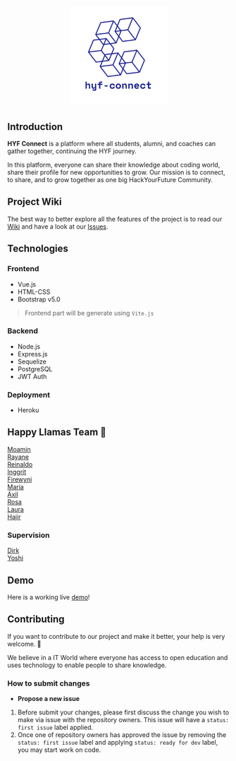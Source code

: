 <h1 align=center>
  <img alt="hyf-logo" src="https://github.com/HYF-Connect/hyf-connect/blob/main/client/assets/logo_pc_half.png" width="224px"/><br/>
</h1>

## Introduction

**HYF Connect** is a platform where all students, alumni, and coaches can gather together, continuing the HYF journey. 

In this platform, everyone can share their knowledge about coding world, share their profile for new opportunities to grow. Our mission is to connect, to share, and to grow together as one big HackYourFuture Community.

## Project Wiki

The best way to better explore all the features of the project is to read our [Wiki](https://github.com/HYF-Connect/hyf-connect/wiki) and have a look at our [Issues](https://github.com/HYF-Connect/hyf-connect/issues?q=is%3Aissue+is%3Aclosed).

## Technologies

### Frontend

- Vue.js
- HTML-CSS
- Bootstrap v5.0

>Frontend part will be generate using `Vite.js`

### Backend

- Node.js
- Express.js
- Sequelize
- PostgreSQL
- JWT Auth

### Deployment 

 - Heroku

## Happy Llamas Team 🦙 

[Moamin](https://github.com/Moamin-AbuEwaida)<br>
[Rayane](https://github.com/rayanejsilva)<br>
[Reinaldo](https://github.com/perezrei)<br>
[Inggrit](https://github.com/inggritenovaleta)<br>
[Firewyni](https://github.com/firity)<br>
[Maria](https://github.com/Maria2811-code)<br>
[Áxil](https://github.com/bringmetheaxx)<br>
[Rosa](https://github.com/RosaMoran)<br>
[Laura](https://github.com/lauraramirez220612)<br>
[Hajir](https://github.com/Hajir-pro)<br>

### Supervision 
[Dirk](https://github.com/dirk-jacobs)<br>
[Yoshi](https://github.com/yoshimalaise)<br>

## Demo
Here is a working live [demo](https://hyf-connect.herokuapp.com/)!

## Contributing 

If you want to contribute to our project and make it better, your help is very welcome. 💜

We believe in a IT World where everyone has access to open education and uses technology to enable people to share knowledge.

### How to submit changes

- **Propose a new issue**

1. Before submit your changes, please first discuss the change you wish to make via issue with the repository owners. This issue will have a `status: first issue` label applied.
2. Once one of repository owners has approved the issue by removing the `status: first issue` label and applying `status: ready for dev` label, you may start work on code.

